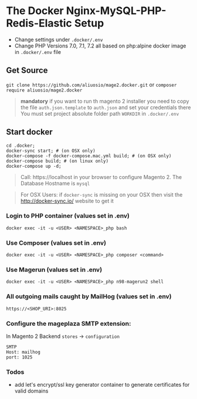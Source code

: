 # The Docker Nginx-MySQL-PHP-Redis-Elastic Setup
* Change settings under ```.docker/.env```
* Change PHP Versions 7.0, 7.1, 7.2 all based on php:alpine docker image in ```.docker/.env``` file

## Get Source
``` git clone https://github.com/aliuosio/mage2.docker.git ```
    or
``` composer require aliuosio/mage2.docker ```

> **mandatory**
if you want to run th magento 2 installer you need to copy the file ```auth.json.template``` to ```auth.json``` and set your credentials there
You must set project absolute folder path ```WORKDIR``` in ```.docker/.env``` 

## Start docker
    cd .docker;
    docker-sync start; # (on OSX only)
    docker-compose -f docker-compose.mac.yml build; # (on OSX only)
    docker-compose build; # (on linux only)
    docker-compose up -d; 

> Call: https://localhost in your browser to configure Magento 2.
The Database Hostname is ```mysql```

> For OSX Users:
if ```docker-sync``` is missing on your OSX then 
visit the http://docker-sync.io/ website to get it

### Login to PHP container (values set in .env)
    docker exec -it -u <USER> <NAMESPACE>_php bash
    
### Use Composer (values set in .env)
    docker exec -it -u <USER> <NAMESPACE>_php composer <command>

### Use Magerun (values set in .env)
    docker exec -it -u <USER> <NAMESPACE>_php n98-magerun2 shell
    
### All outgoing mails caught by MailHog (values set in .env)
    https://<SHOP_URI>:8025

### Configure the mageplaza SMTP extension:
In Magento 2 Backend ```stores``` -> ```configuration```
    
    SMTP
    Host: mailhog
    port: 1025

### Todos
* add let's encrypt/ssl key generator container to generate certificates for valid domains
